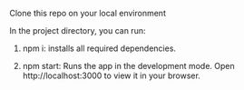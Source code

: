 Clone this repo on your local environment

In the project directory, you can run:

1. npm i:
installs all required dependencies.

2. npm start:
Runs the app in the development mode.
Open http://localhost:3000 to view it in your browser.
